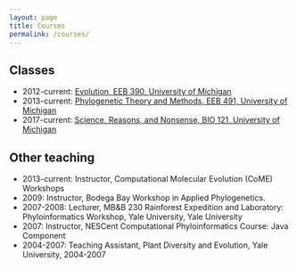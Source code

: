 ```yaml
---
layout: page
title: Courses
permalink: /courses/
---
```


## Classes

- 2012-current: [Evolution, EEB 390, University of Michigan](/coursepages/eeb390)
- 2013-current: [Phylogenetic Theory and Methods, EEB 491, University of Michigan](coursepages/eeb491/)
- 2017-current: [Science, Reasons, and Nonsense, BIO 121, University of Michigan](coursepages/bio121/)

## Other teaching

- 2013-current: Instructor, Computational Molecular Evolution (CoME) Workshops
- 2009: Instructor, Bodega Bay Workshop in Applied Phylogenetics.
- 2007-2008: Lecturer, MB&B 230 Rainforest Expedition and Laboratory: Phyloinformatics Workshop, Yale University, Yale University
- 2007: Instructor, NESCent Computational Phyloinformatics Course: Java Component
- 2004-2007: Teaching Assistant, Plant Diversity and Evolution, Yale University, 2004-2007
